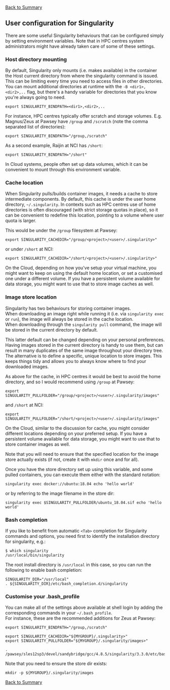 [Back to Summary](README.md)

## User configuration for Singularity

There are some useful Singularity behaviours that can be configured simply by setting environment variables. Note that in HPC centres system administrators might have already taken care of some of these settings.


### Host directory mounting

By default, Singularity only mounts (i.e. makes available) in the container the Host current directory from where the singularity command is issued. This can be limiting every time you need to access files in other directories. You can mount additional directories at runtime with the `-B <dir1>,<dir2>,..` flag, but there's a handy variable for directories that you know you're always going to need.  
```
export SINGULARITY_BINDPATH=<dir1>,<dir2>,..
```

For instance, HPC centres typically offer scratch and storage volumes. E.g. Magnus/Zeus at Pawsey have `/group` and `/scratch` (note the comma separated list of directories):
```
export SINGULARITY_BINDPATH="/group,/scratch"
```

As a second example, Raijin at NCI has `/short`:
```
export SINGULARITY_BINDPATH="/short"
```

In Cloud systems, people often set up data volumes, which it can be convenient to mount through this environment variable.


### Cache location

When Singularity pulls/builds container images, it needs a cache to store intermediate components. By default, this cache is under the user home directory, `~/.singularity`. In contexts such as HPC centres use of home directories is often discouraged (with strict storage quotas in place), so it can be convenient to redefine this location, pointing to a volume where user quota is larger.

This would be under the `/group` filesystem at Pawsey:
```
export SINGULARITY_CACHEDIR="/group/<project>/<user>/.singularity>"
```

or under `/short` at NCI:
```
export SINGULARITY_CACHEDIR="/short/<project>/<user>/.singularity>"
```

On the Cloud, depending on how you've setup your virtual machine, you might want to keep on using the default home location, or set a customised one under a different volume. If you have a persistent volume available for data storage, you might want to use that to store image caches as well.


### Image store location

Singularity has two behaviours for storing container images.  
When downloading an image right while running it (i.e. via `singularity exec` or `run`), the image will always be stored in the cache location.  
When downloading through the `singularity pull` command, the image will be stored in the current directory by default.

This latter default can be changed depending on your personal preferences. Having images stored in the current directory is handy to use them, but can result in many duplicates of the same image throughout your directory tree.  
The alternative is to define a specific, unique location to store images. This keeps things tidy and allows you to always know where to find your downloaded images.

As above for the cache, in HPC centres it would be best to avoid the home directory, and so I would recommend using `/group` at Pawsey:
```
export SINGULARITY_PULLFOLDER="/group/<project>/<user>/.singularity/images"
```

and `/short` at NCI:
```
export SINGULARITY_PULLFOLDER="/short/<project>/<user>/.singularity/images"
```

On the Cloud, similar to the discussion for cache, you might consider different locations depending on your preferred setup. If you have a persistent volume available for data storage, you might want to use that to store container images as well.

Note that you will need to ensure that the specified location for the image store actually exists (if not, create it with `mkdir` once and for all).

Once you have the store directory set up using this variable, and some pulled containers, you can execute them either with the standard notation:
```
singularity exec docker://ubuntu:18.04 echo 'hello world'
```
or by referring to the image filename in the store dir:
```
singularity exec $SINGULARITY_PULLFOLDER/ubuntu_18.04.sif echo 'hello world'
```


### Bash completion

If you like to benefit from automatic `<Tab>` completion for Singularity commands and options, you need first to identify the installation directory for singularity, e.g.:
```
$ which singularity
/usr/local/bin/singularity
```

The root install directory is `/usr/local` in this case, so you can run the following to enable bash completion:
```
SINGULARITY_DIR="/usr/local"
. ${SINGULARITY_DIR}/etc/bash_completion.d/singularity
```


### Customise your .bash_profile

You can make all of the settings above available at shell login by adding the corresponding commands in your `~/.bash_profile`.  
For instance, these are the recommended additions for Zeus at Pawsey:
```
export SINGULARITY_BINDPATH="/group,/scratch"

export SINGULARITY_CACHEDIR="${MYGROUP}/.singularity>"
export SINGULARITY_PULLFOLDER="${MYGROUP}/.singularity/images>"

. /pawsey/sles12sp3/devel/sandybridge/gcc/4.8.5/singularity/3.3.0/etc/bash_completion.d/singularity
```
Note that you need to ensure the store dir exists:
```
mkdir -p ${MYGROUP}/.singularity/images
```

[Back to Summary](README.md)

